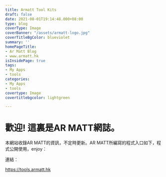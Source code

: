 ```yaml
---
title: Armatt Tool Kits
draft: false
date: 2021-08-01T19:14:48.000+08:00
type: blog
coverType: Image
coverBanner: "/assets/armatt-logo.jpg"
coverTitleBgColor: blueviolet
summary: ''
homePageTitle:
- Ar Matt Blog
- www.armatt.hk
isInsidePage: true
tags:
- My Apps
- tools
categories:
- My Apps
- tools
covertype: Image
covertitlebgcolor: lightgreen

---
```

# 歡迎! 這裏是AR MATT網誌。

本網站收錄AR MATT的資訊，不定時更新。AR MATT所編寫的程式入口如下，程式公開使用，enjoy：

連結：

https://tools.armatt.hk

